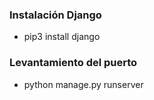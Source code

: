 ### Instalación Django
- pip3 install django

### Levantamiento del puerto
- python manage.py runserver